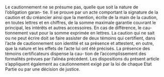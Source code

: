 Le cautionnement ne se présume pas, quelle que soit la nature de l’obligation garan-
tie. Il se prouve par un acte comportant la signature de la caution et du créancier ainsi que la
mention, écrite de la main de la caution, en toutes lettres et en chiffres, de la somme maximale
garantie couvrant le principal, les intérêts et autres accessoires. En cas de différence, le cau-
tionnement vaut pour la somme exprimée en lettres.
La caution qui ne sait ou ne peut écrire doit se faire assister de deux témoins qui certifient,
dans l’acte de cautionnement son identité et sa présence et attestent, en outre, que la nature et
les effets de l’acte lui ont été précisés. La présence des témoins certificateurs dispense la cau-
tion de l’accomplissement des formalités prévues par l’alinéa précédent.
Les dispositions du présent article s’appliquent également au cautionnement exigé par la loi
de chaque Etat Partie ou par une décision de justice.